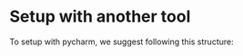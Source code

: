 # Setup with another tool

To setup with pycharm, we suggest following this structure:

> <include from="getting-setup.md" element-id="setup-structure"/>